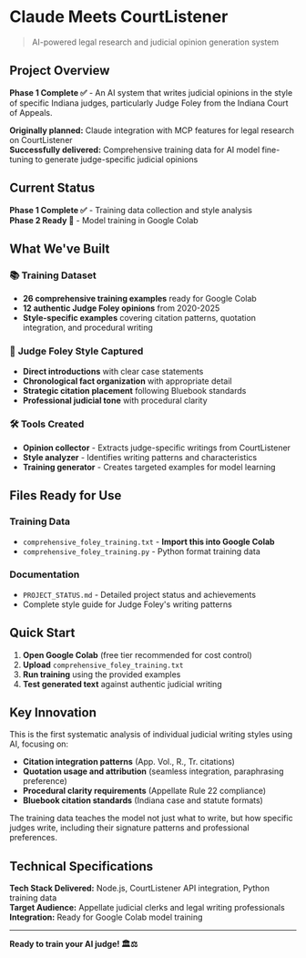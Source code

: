 # Claude Meets CourtListener

> AI-powered legal research and judicial opinion generation system

## Project Overview

**Phase 1 Complete ✅** - An AI system that writes judicial opinions in the style of specific Indiana judges, particularly Judge Foley from the Indiana Court of Appeals.

**Originally planned:** Claude integration with MCP features for legal research on CourtListener  
**Successfully delivered:** Comprehensive training data for AI model fine-tuning to generate judge-specific judicial opinions

## Current Status
**Phase 1 Complete ✅** - Training data collection and style analysis  
**Phase 2 Ready 🔄** - Model training in Google Colab

## What We've Built

### 📚 **Training Dataset**
- **26 comprehensive training examples** ready for Google Colab
- **12 authentic Judge Foley opinions** from 2020-2025
- **Style-specific examples** covering citation patterns, quotation integration, and procedural writing

### 🎯 **Judge Foley Style Captured**
- **Direct introductions** with clear case statements
- **Chronological fact organization** with appropriate detail
- **Strategic citation placement** following Bluebook standards
- **Professional judicial tone** with procedural clarity

### 🛠️ **Tools Created**
- **Opinion collector** - Extracts judge-specific writings from CourtListener
- **Style analyzer** - Identifies writing patterns and characteristics  
- **Training generator** - Creates targeted examples for model learning

## Files Ready for Use

### **Training Data**
- `comprehensive_foley_training.txt` - **Import this into Google Colab**
- `comprehensive_foley_training.py` - Python format training data

### **Documentation**
- `PROJECT_STATUS.md` - Detailed project status and achievements
- Complete style guide for Judge Foley's writing patterns

## Quick Start

1. **Open Google Colab** (free tier recommended for cost control)
2. **Upload** `comprehensive_foley_training.txt`
3. **Run training** using the provided examples
4. **Test generated text** against authentic judicial writing

## Key Innovation

This is the first systematic analysis of individual judicial writing styles using AI, focusing on:
- **Citation integration patterns** (App. Vol., R., Tr. citations)
- **Quotation usage and attribution** (seamless integration, paraphrasing preference)
- **Procedural clarity requirements** (Appellate Rule 22 compliance)
- **Bluebook citation standards** (Indiana case and statute formats)

The training data teaches the model not just what to write, but how specific judges write, including their signature patterns and professional preferences.

## Technical Specifications

**Tech Stack Delivered:** Node.js, CourtListener API integration, Python training data  
**Target Audience:** Appellate judicial clerks and legal writing professionals  
**Integration:** Ready for Google Colab model training  

---

**Ready to train your AI judge! 🏛️⚖️**
